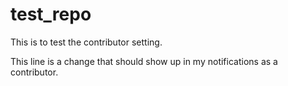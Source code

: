 # test_repo
This is to test the contributor setting.

This line is a change that should show up in my notifications as a contributor.
